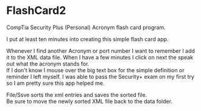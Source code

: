 # FlashCard2
CompTia Security Plus (Personal) Acronym flash card program.  

I put at least ten minutes into creating this simple flash card app.

Whenever I find another Acronym or port number I want to remember I add it to the XML data file.
When I have a few minutes I click on next the speak out what the acronym stands for.  
If I don't know I mouse over the big text box for the simple definition or reminder I left myself.
I was able to pass the Security+ exam on my first try so I am pretty sure this app helped me.

File/Ssve sorts the xml entries and saves the sorted file.  
Be sure to move the newly sorted XML file back to the data folder.
